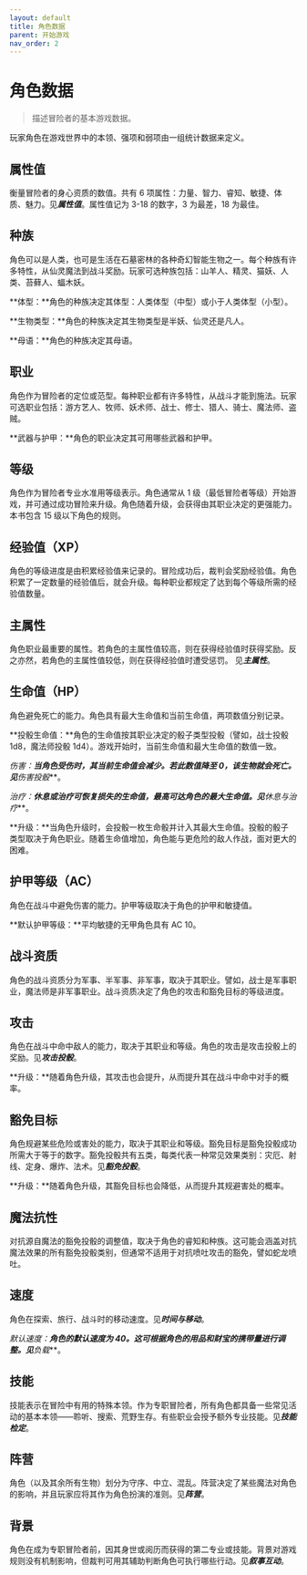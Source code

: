 ```yaml
---
layout: default
title: 角色数据
parent: 开始游戏
nav_order: 2
---
```


# 角色数据

> 描述冒险者的基本游戏数据。

玩家角色在游戏世界中的本领、强项和弱项由一组统计数据来定义。

## 属性值

衡量冒险者的身心资质的数值。共有 6 项属性：力量、智力、睿知、敏捷、体质、魅力。见***属性值***。属性值记为 3-18 的数字，3 为最差，18 为最佳。

## 种族

角色可以是人类，也可是生活在石墓密林的各种奇幻智能生物之一。每个种族有许多特性，从仙灵魔法到战斗奖励。玩家可选种族包括：山羊人、精灵、猫妖、人类、苔藓人、蝠木妖。

**体型：**角色的种族决定其体型：人类体型（中型）或小于人类体型（小型）。

**生物类型：**角色的种族决定其生物类型是半妖、仙灵还是凡人。

**母语：**角色的种族决定其母语。

## 职业

角色作为冒险者的定位或范型。每种职业都有许多特性，从战斗才能到施法。玩家可选职业包括：游方艺人、牧师、妖术师、战士、修士、猎人、骑士、魔法师、盗贼。

**武器与护甲：**角色的职业决定其可用哪些武器和护甲。

## 等级

角色作为冒险者专业水准用等级表示。角色通常从 1 级（最低冒险者等级）开始游戏，并可通过成功冒险来升级。角色随着升级，会获得由其职业决定的更强能力。本书包含 15 级以下角色的规则。

## 经验值（XP）

角色的等级进度是由积累经验值来记录的。冒险成功后，裁判会奖励经验值。角色积累了一定数量的经验值后，就会升级。每种职业都规定了达到每个等级所需的经验值数量。

## 主属性

角色职业最重要的属性。若角色的主属性值较高，则在获得经验值时获得奖励。反之亦然，若角色的主属性值较低，则在获得经验值时遭受惩罚。
见***主属性***。

## 生命值（HP）

角色避免死亡的能力。角色具有最大生命值和当前生命值，两项数值分别记录。

**投骰生命值：**角色的生命值按其职业决定的骰子类型投骰（譬如，战士投骰 1d8，魔法师投骰 1d4）。游戏开始时，当前生命值和最大生命值的数值一致。

**伤害：**当角色受伤时，其当前生命值会减少。若此数值降至 0，该生物就会死亡。见***伤害投骰***。

**治疗：**休息或治疗可恢复损失的生命值，最高可达角色的最大生命值。见***休息与治疗***。

**升级：**当角色升级时，会投骰一枚生命骰并计入其最大生命值。投骰的骰子类型取决于角色职业。随着生命值增加，角色能与更危险的敌人作战，面对更大的困难。

## 护甲等级（AC）

角色在战斗中避免伤害的能力。护甲等级取决于角色的护甲和敏捷值。

**默认护甲等级：**平均敏捷的无甲角色具有 AC 10。

## 战斗资质

角色的战斗资质分为军事、半军事、非军事，取决于其职业。譬如，战士是军事职业，魔法师是非军事职业。战斗资质决定了角色的攻击和豁免目标的等级进度。

## 攻击

角色在战斗中命中敌人的能力，取决于其职业和等级。角色的攻击是攻击投骰上的奖励。见***攻击投骰***。

**升级：**随着角色升级，其攻击也会提升，从而提升其在战斗中命中对手的概率。

## 豁免目标

角色规避某些危险或害处的能力，取决于其职业和等级。豁免目标是豁免投骰成功所需大于等于的数字。豁免投骰共有五类，每类代表一种常见效果类别：灾厄、射线、定身、爆炸、法术。见***豁免投骰***。

**升级：**随着角色升级，其豁免目标也会降低，从而提升其规避害处的概率。

## 魔法抗性

对抗源自魔法的豁免投骰的调整值，取决于角色的睿知和种族。这可能会涵盖对抗魔法效果的所有豁免投骰类别，但通常不适用于对抗喷吐攻击的豁免，譬如蛇龙喷吐。

## 速度

角色在探索、旅行、战斗时的移动速度。见***时间与移动***。

**默认速度：**角色的默认速度为 40。这可根据角色的用品和财宝的携带量进行调整。见***负载***。

## 技能

技能表示在冒险中有用的特殊本领。作为专职冒险者，所有角色都具备一些常见活动的基本本领——聆听、搜索、荒野生存。有些职业会授予额外专业技能。见***技能检定***。

## 阵营

角色（以及其余所有生物）划分为守序、中立、混乱。阵营决定了某些魔法对角色的影响，并且玩家应将其作为角色扮演的准则。见***阵营***。

## 背景

角色在成为专职冒险者前，因其身世或阅历而获得的第二专业或技能。背景对游戏规则没有机制影响，但裁判可用其辅助判断角色可执行哪些行动。见***叙事互动***。
